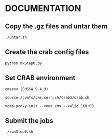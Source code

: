 DOCUMENTATION
=========================

Copy the .gz files and untar them
--------------
```
./untar.sh
```

Create the crab config files
--------------

```
python mkStep0.py 
```

Set CRAB environment
--------------

```
cmsenv (CMSSW_9_4_9)

source /cvmfs/cms.cern.ch/crab3/crab.sh

voms-proxy-init --voms cms --valid 168:00
```

Submit the jobs
--------------

```
./runStep0.sh
```
